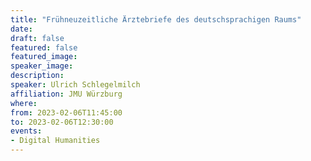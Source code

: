```yaml
---
title: "Frühneuzeitliche Ärztebriefe des deutschsprachigen Raums"
date:
draft: false
featured: false
featured_image:
speaker_image:
description:
speaker: Ulrich Schlegelmilch
affiliation: JMU Würzburg
where:
from: 2023-02-06T11:45:00
to: 2023-02-06T12:30:00
events:
- Digital Humanities
---
```



